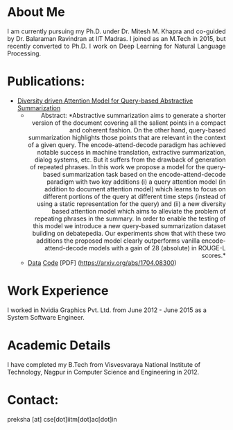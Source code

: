 # About Me
<div style = "text-align: justify"> I am currently pursuing my Ph.D. under Dr. Mitesh M. Khapra and co-guided by Dr. Balaraman Ravindran at IIT Madras. I joined as an M.Tech in 2015, but recently converted to Ph.D. I work on Deep Learning for Natural Language Processing. </div>


# Publications:
* [Diversity driven Attention Model for Query-based Abstractive Summarization](https://arxiv.org/abs/1704.08300)
  * <div style="text-align: right" > Abstract: *Abstractive summarization aims to generate a shorter version of the document covering all the salient points in a compact and coherent fashion. On the other hand, query-based summarization highlights those points that are relevant in the context of a given query. The encode-attend-decode paradigm has achieved notable success in machine translation, extractive summarization, dialog systems, etc. But it suffers from the drawback of generation of repeated phrases. In this work we propose a model for the query-based summarization task based on the encode-attend-decode paradigm with two key additions (i) a query attention model (in addition to document attention model) which learns to focus on different portions of the query at different time steps (instead of using a static representation for the query) and (ii) a new diversity based attention model which aims to alleviate the problem of repeating phrases in the summary. In order to enable the testing of this model we introduce a new query-based summarization dataset building on debatepedia. Our experiments show that with these two additions the proposed model clearly outperforms vanilla encode-attend-decode models with a gain of 28 (absolute) in ROUGE-L scores.* </div>
  * [Data](https://github.com/PrekshaNema25/Debatepedia_Dataset) [Code](https://github.com/PrekshaNema25/diversity_based_attention) [PDF] (https://arxiv.org/abs/1704.08300) 


# Work Experience
I worked in Nvidia Graphics Pvt. Ltd. from June 2012 - June 2015 as a System Software Engineer.

# Academic Details
I have completed my B.Tech from Visvesvaraya National Institute of Technology, Nagpur in Computer Science and Engineering in 2012.

# Contact:
preksha [at] cse[dot]iitm[dot]ac[dot]in
